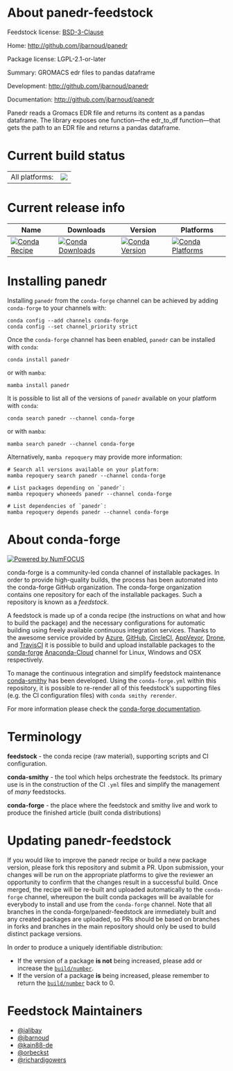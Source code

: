 About panedr-feedstock
======================

Feedstock license: [BSD-3-Clause](https://github.com/conda-forge/panedr-feedstock/blob/main/LICENSE.txt)

Home: http://github.com/jbarnoud/panedr

Package license: LGPL-2.1-or-later

Summary: GROMACS edr files to pandas dataframe

Development: http://github.com/jbarnoud/panedr

Documentation: http://github.com/jbarnoud/panedr

Panedr reads a Gromacs EDR file and returns its content as a pandas dataframe. The library
exposes one function—the edr_to_df function—that gets the path to an EDR file and returns a
pandas dataframe.


Current build status
====================


<table><tr><td>All platforms:</td>
    <td>
      <a href="https://dev.azure.com/conda-forge/feedstock-builds/_build/latest?definitionId=5664&branchName=main">
        <img src="https://dev.azure.com/conda-forge/feedstock-builds/_apis/build/status/panedr-feedstock?branchName=main">
      </a>
    </td>
  </tr>
</table>

Current release info
====================

| Name | Downloads | Version | Platforms |
| --- | --- | --- | --- |
| [![Conda Recipe](https://img.shields.io/badge/recipe-panedr-green.svg)](https://anaconda.org/conda-forge/panedr) | [![Conda Downloads](https://img.shields.io/conda/dn/conda-forge/panedr.svg)](https://anaconda.org/conda-forge/panedr) | [![Conda Version](https://img.shields.io/conda/vn/conda-forge/panedr.svg)](https://anaconda.org/conda-forge/panedr) | [![Conda Platforms](https://img.shields.io/conda/pn/conda-forge/panedr.svg)](https://anaconda.org/conda-forge/panedr) |

Installing panedr
=================

Installing `panedr` from the `conda-forge` channel can be achieved by adding `conda-forge` to your channels with:

```
conda config --add channels conda-forge
conda config --set channel_priority strict
```

Once the `conda-forge` channel has been enabled, `panedr` can be installed with `conda`:

```
conda install panedr
```

or with `mamba`:

```
mamba install panedr
```

It is possible to list all of the versions of `panedr` available on your platform with `conda`:

```
conda search panedr --channel conda-forge
```

or with `mamba`:

```
mamba search panedr --channel conda-forge
```

Alternatively, `mamba repoquery` may provide more information:

```
# Search all versions available on your platform:
mamba repoquery search panedr --channel conda-forge

# List packages depending on `panedr`:
mamba repoquery whoneeds panedr --channel conda-forge

# List dependencies of `panedr`:
mamba repoquery depends panedr --channel conda-forge
```


About conda-forge
=================

[![Powered by
NumFOCUS](https://img.shields.io/badge/powered%20by-NumFOCUS-orange.svg?style=flat&colorA=E1523D&colorB=007D8A)](https://numfocus.org)

conda-forge is a community-led conda channel of installable packages.
In order to provide high-quality builds, the process has been automated into the
conda-forge GitHub organization. The conda-forge organization contains one repository
for each of the installable packages. Such a repository is known as a *feedstock*.

A feedstock is made up of a conda recipe (the instructions on what and how to build
the package) and the necessary configurations for automatic building using freely
available continuous integration services. Thanks to the awesome service provided by
[Azure](https://azure.microsoft.com/en-us/services/devops/), [GitHub](https://github.com/),
[CircleCI](https://circleci.com/), [AppVeyor](https://www.appveyor.com/),
[Drone](https://cloud.drone.io/welcome), and [TravisCI](https://travis-ci.com/)
it is possible to build and upload installable packages to the
[conda-forge](https://anaconda.org/conda-forge) [Anaconda-Cloud](https://anaconda.org/)
channel for Linux, Windows and OSX respectively.

To manage the continuous integration and simplify feedstock maintenance
[conda-smithy](https://github.com/conda-forge/conda-smithy) has been developed.
Using the ``conda-forge.yml`` within this repository, it is possible to re-render all of
this feedstock's supporting files (e.g. the CI configuration files) with ``conda smithy rerender``.

For more information please check the [conda-forge documentation](https://conda-forge.org/docs/).

Terminology
===========

**feedstock** - the conda recipe (raw material), supporting scripts and CI configuration.

**conda-smithy** - the tool which helps orchestrate the feedstock.
                   Its primary use is in the construction of the CI ``.yml`` files
                   and simplify the management of *many* feedstocks.

**conda-forge** - the place where the feedstock and smithy live and work to
                  produce the finished article (built conda distributions)


Updating panedr-feedstock
=========================

If you would like to improve the panedr recipe or build a new
package version, please fork this repository and submit a PR. Upon submission,
your changes will be run on the appropriate platforms to give the reviewer an
opportunity to confirm that the changes result in a successful build. Once
merged, the recipe will be re-built and uploaded automatically to the
`conda-forge` channel, whereupon the built conda packages will be available for
everybody to install and use from the `conda-forge` channel.
Note that all branches in the conda-forge/panedr-feedstock are
immediately built and any created packages are uploaded, so PRs should be based
on branches in forks and branches in the main repository should only be used to
build distinct package versions.

In order to produce a uniquely identifiable distribution:
 * If the version of a package **is not** being increased, please add or increase
   the [``build/number``](https://docs.conda.io/projects/conda-build/en/latest/resources/define-metadata.html#build-number-and-string).
 * If the version of a package **is** being increased, please remember to return
   the [``build/number``](https://docs.conda.io/projects/conda-build/en/latest/resources/define-metadata.html#build-number-and-string)
   back to 0.

Feedstock Maintainers
=====================

* [@ialibay](https://github.com/ialibay/)
* [@jbarnoud](https://github.com/jbarnoud/)
* [@kain88-de](https://github.com/kain88-de/)
* [@orbeckst](https://github.com/orbeckst/)
* [@richardjgowers](https://github.com/richardjgowers/)

